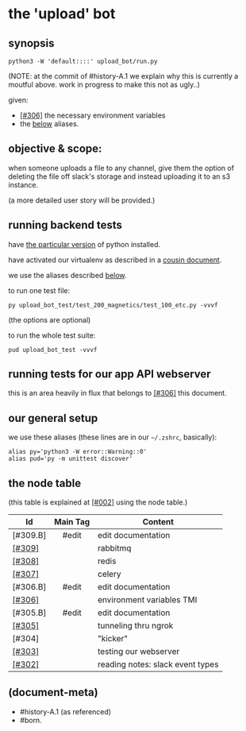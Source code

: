 # the 'upload' bot

## <a name=synopsis></a>synopsis

    python3 -W 'default::::' upload_bot/run.py

(NOTE: at the commit of #history-A.1 we explain why this is currently
a moutful above. work in progress to make this not as ugly..)

given:

  - [\[#306\]] the necessary environment variables
  - the [below](#aliases) aliases.




## objective & scope:

when someone uploads a file to any channel, give them the option of
deleting the file off slack's storage and instead uploading it to an
s3 instance.

(a more detailed user story will be provided.)




## <a name='running-backend-tests'></a>running backend tests

have [the particular version][018_pyver] of python installed.

have activated our virtualenv as described in a [cousin document][here2].

we use the aliases described [below](#aliases).

to run one test file:

    py upload_bot_test/test_200_magnetics/test_100_etc.py -vvvf

(the options are optional)

to run the whole test suite:

    pud upload_bot_test -vvvf




## running tests for our app API webserver

this is an area heavily in flux that belongs to [\[#306\]] this document.




## our general setup

we use these <a name='aliases'>aliases</a>
(these lines are in our `~/.zshrc`, basically):

    alias py='python3 -W error::Warning::0'
    alias pud='py -m unittest discover'




## <a name="node-table"></a>the node table

(this table is explained at [\[#002\]] using the node table.)

| Id                        | Main Tag | Content |
|---------------------------|:-----:|-
|                   [#309.B]| #edit | edit documentation
|              [\[#309\]]   |       | rabbitmq
|              [\[#308\]]   |       | redis
|              [\[#307\]]   |       | celery
|                   [#306.B]| #edit | edit documentation
|              [\[#306\]]   |       | environment variables TMI
|                   [#305.B]| #edit | edit documentation
|              [\[#305\]]   |       | tunneling thru ngrok
|                [#304]     |       | "kicker"
|              [\[#303\]]   |       | testing our webserver
|              [\[#302\]]   |       | reading notes: slack event types




[\[#309\]]: 309-rabbitmq.md
[\[#308\]]: 308-redis.md
[\[#307\]]: 307-celery.md
[\[#306\]]: 306-environment-variable-TMI.md
[\[#305\]]: 305-tunneling-thru-ngrok.md
[\[#303\]]: 303-testing-our-webserver-with-postman.md
[\[#302\]]: 302-slack-event-types.txt
[\[#002\]]: ../README.md#002
[018_pyver]: ../doc/118-installing-and-deploying-python.md#python-version
[here2]: ../grep-dump-doc.md#venv-etc




## (document-meta)

  - #history-A.1 (as referenced)
  - #born.
